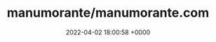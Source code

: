 ---
title: "manumorante/manumorante.com"
link: "https://github.com/manumorante/manumorante.com"
date: "2022-04-02 18:00:58 +0000"
---
